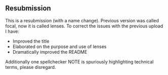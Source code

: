 ## Resubmission

This is a resubmission (with a name change). Previous version
was called focal, now it is called lenses. To correct the
issues with the previous upload I have:

- Improved the title
- Elaborated on the purpose and use of lenses
- Dramatically improved the README

Additionally one spellchecker NOTE is spuriously highlighting technical
terms, please disregard.
